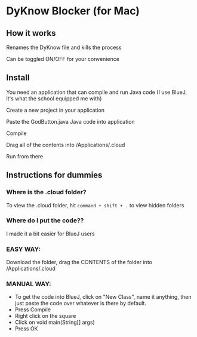 # DyKnow Blocker (for Mac)
## How it works
Renames the DyKnow file and kills the process

Can be toggled ON/OFF for your convenience

## Install
You need an application that can compile and run Java code (I use BlueJ, it's what the school equipped me with)

Create a new project in your application

Paste the GodButton.java Java code into application

Compile

Drag all of the contents into /Applications/.cloud

Run from there

## Instructions for dummies
### Where is the .cloud folder?
To view the .cloud folder, hit `command + shift + .` to view hidden folders
### Where do I put the code??
I made it a bit easier for BlueJ users
### EASY WAY:
Download the folder, drag the CONTENTS of the folder into /Applications/.cloud
### MANUAL WAY:
- To get the code into BlueJ, click on "New Class", name it anything, then just paste the code over whatever is there by default.
- Press Compile
- Right click on the square
- Click on void main(String[] args)
- Press OK
